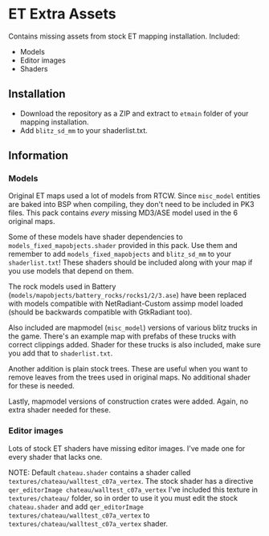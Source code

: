 # ET Extra Assets

Contains missing assets from stock ET mapping installation. Included:

- Models
- Editor images
- Shaders

## Installation

- Download the repository as a ZIP and extract to `etmain` folder of your mapping installation.
- Add `blitz_sd_mm` to your shaderlist.txt.

## Information

### Models

Original ET maps used a lot of models from RTCW. Since `misc_model` entities are baked into BSP when compiling, they don't need to be included in PK3 files. This pack contains _every_ missing MD3/ASE model used in the 6 original maps.

Some of these models have shader dependencies to `models_fixed_mapobjects.shader` provided in this pack. Use them and remember to add `models_fixed_mapobjects` and `blitz_sd_mm` to your `shaderlist.txt`! These shaders should be included along with your map if you use models that depend on them.

The rock models used in Battery (`models/mapobjects/battery_rocks/rocks1/2/3.ase`) have been replaced with models compatible with NetRadiant-Custom assimp model loaded (should be backwards compatible with GtkRadiant too).

Also included are mapmodel (`misc_model`) versions of various blitz trucks in the game. There's an example map with prefabs of these trucks with correct clippings added. Shader for these trucks is also included, make sure you add that to `shaderlist.txt`.

Another addition is plain stock trees. These are useful when you want to remove leaves from the trees used in original maps. No additional shader for these is needed.

Lastly, mapmodel versions of construction crates were added. Again, no extra shader needed for these.

### Editor images

Lots of stock ET shaders have missing editor images. I've made one for every shader that lacks one.

NOTE:
Default `chateau.shader` contains a shader called `textures/chateau/walltest_c07a_vertex`. The stock shader has a directive `qer_editorImage chateau/walltest_c07a_vertex` I've included this texture in `textures/chateau/` folder, so in order to use it you must edit the stock `chateau.shader` and add `qer_editorImage textures/chateau/walltest_c07a_vertex` to `textures/chateau/walltest_c07a_vertex` shader.
